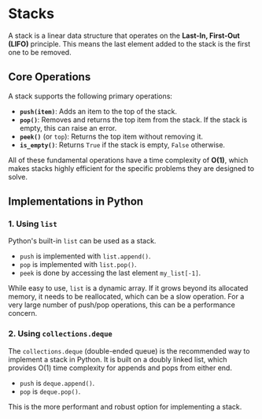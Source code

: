 # Stacks

A stack is a linear data structure that operates on the **Last-In, First-Out (LIFO)** principle. This means the last element added to the stack is the first one to be removed.

## Core Operations

A stack supports the following primary operations:

*   **`push(item)`**: Adds an item to the top of the stack.
*   **`pop()`**: Removes and returns the top item from the stack. If the stack is empty, this can raise an error.
*   **`peek()`** (or `top`): Returns the top item without removing it.
*   **`is_empty()`**: Returns `True` if the stack is empty, `False` otherwise.

All of these fundamental operations have a time complexity of **O(1)**, which makes stacks highly efficient for the specific problems they are designed to solve.

## Implementations in Python

### 1. Using `list`

Python's built-in `list` can be used as a stack.
*   `push` is implemented with `list.append()`.
*   `pop` is implemented with `list.pop()`.
*   `peek` is done by accessing the last element `my_list[-1]`.

While easy to use, `list` is a dynamic array. If it grows beyond its allocated memory, it needs to be reallocated, which can be a slow operation. For a very large number of push/pop operations, this can be a performance concern.

### 2. Using `collections.deque`

The `collections.deque` (double-ended queue) is the recommended way to implement a stack in Python. It is built on a doubly linked list, which provides O(1) time complexity for appends and pops from either end.
*   `push` is `deque.append()`.
*   `pop` is `deque.pop()`.

This is the more performant and robust option for implementing a stack. 